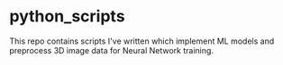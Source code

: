 # python_scripts
This repo contains scripts I've written which implement ML models and preprocess 3D image data for Neural Network training.
